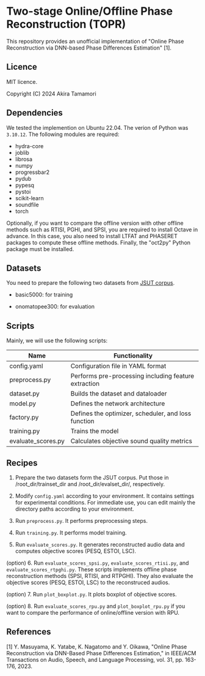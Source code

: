 # Two-stage Online/Offline Phase Reconstruction (TOPR)

This repository provides an unofficial implementation of "Online Phase Reconstruction via DNN-based Phase Differences Estimation" [1].

## Licence
MIT licence.

Copyright (C) 2024 Akira Tamamori

## Dependencies
We tested the implemention on Ubuntu 22.04. The verion of Python was `3.10.12`. The following modules are required:

- hydra-core
- joblib
- librosa
- numpy
- progressbar2
- pydub
- pypesq
- pystoi
- scikit-learn
- soundfile
- torch

Optionally, if you want to compare the offline version with other offline methods such as RTISI, PGHI, and SPSI, you are required to install Octave in advance. In this case, you also need to install LTFAT and PHASERET packages to compute these offline methods. Finally, the "oct2py" Python package must be installed.

## Datasets
You need to prepare the following two datasets from [JSUT corpus](https://sites.google.com/site/shinnosuketakamichi/publication/jsut).

   - basic5000: for training

   - onomatopee300: for evaluation

## Scripts

Mainly, we will use the following scripts:

| Name               | Functionality                                        |
|--------------------|------------------------------------------------------|
| config.yaml        | Configuration file in YAML format                    |
| preprocess.py      | Performs pre-processing including feature extraction |
| dataset.py         | Builds the dataset and dataloader                    |
| model.py           | Defines the network architecture                     |
| factory.py         | Defines the optimizer, scheduler, and loss function  |
| training.py        | Trains the model                                     |
| evaluate_scores.py | Calculates objective sound quality metrics           |

## Recipes

1. Prepare the two datasets form the JSUT corpus. Put those in /root_dir/trainset_dir and /root_dir/evalset_dir/, respectively.

2. Modify `config.yaml` according to your environment. It contains settings for experimental conditions. For immediate use, you can edit mainly the directory paths according to your environment.

3. Run `preprocess.py`. It performs preprocessing steps.

4. Run `training.py`. It performs model training.

5. Run `evaluate_scores.py`. It generates reconstructed audio data and computes objective scores (PESQ, ESTOI, LSC).

(option) 6. Run `evaluate_scores_spsi.py`, `evaluate_scores_rtisi.py`, and `evaluate_scores_rtpghi.py`. These scripts implements offline phase reconstruction methods (SPSI, RTISI, and RTPGHI). They also evaluate the objective scores (PESQ, ESTOI, LSC) to the reconstruced audios.

(option) 7. Run `plot_boxplot.py`. It plots boxplot of objective scores.

(option) 8. Run `evaluate_scores_rpu.py` and `plot_boxplot_rpu.py` if you want to compare the performance of online/offline version with RPU.


## References

[1] Y. Masuyama, K. Yatabe, K. Nagatomo and Y. Oikawa, "Online Phase Reconstruction via DNN-Based Phase Differences Estimation," in IEEE/ACM Transactions on Audio, Speech, and Language Processing, vol. 31, pp. 163-176, 2023.
